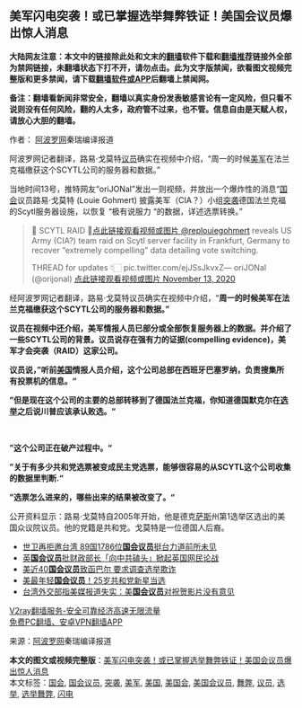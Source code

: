  <h2>美军闪电突袭！或已掌握选举舞弊铁证！美国会议员爆出惊人消息</h2> <p class="notice"><b>大陆网友注意：本文中的链接除此处和文末的<a href="https://github.com/bannedbook/fanqiang" >翻墙</a>软件下载和<a href="https://github.com/killgcd/justmysocks/blob/master/README.md">翻墙推荐</a>链接外全部为禁网链接，未翻墙状态下打不开，请勿点击。此为文字版禁闻，欲看图文视频完整版和更多禁闻，请下载<a href="https://github.com/bannedbook/fanqiang">翻墙软件或APP</a>后翻墙上禁闻网。</p><p>备注：翻墙看新闻非常安全，翻墙以真实身份发表敏感言论有一定风险，但只看不说则没有任何风险，翻的人太多，政府管不过来，也不管。信息自由是天赋人权，请放心大胆的翻墙。</b></p>  <div class="entry"> <p>作者： <span class='wp_keywordlink_affiliate'><a href="https://www.aboluowang.com/" title="阿波罗网" target="_blank">阿波罗网</a></span>秦瑞编译报道</p> <p id="summary">阿波罗网记者翻译，路易·戈莫特<a href="https://www.bannedbook.org/bnews/tag/%e8%ae%ae%e5%91%98/" class="st_tag internal_tag" rel="tag" title="标签 议员 下的日志">议员</a>确实在视频中介绍，“周一的时候<a href="https://www.bannedbook.org/bnews/tag/%e7%be%8e%e5%86%9b/" class="st_tag internal_tag" rel="tag" title="标签 美军 下的日志">美军</a>在法兰克福缴获这个SCYTL公司的服务器和数据。”</p> <p></p> <p>当地时间13号，推特网友“oriJONal”发出一则视频，并放出一个爆炸性的消息“<a href="https://www.bannedbook.org/bnews/tag/%e5%9b%bd%e4%bc%9a/" class="st_tag internal_tag" rel="tag" title="标签 国会 下的日志">国会</a>议员路易·戈莫特 (Louie Gohmert)&nbsp;披露美军（CIA？）小组<a href="https://www.bannedbook.org/bnews/tag/%E7%AA%81%E8%A2%AD/" class="st_tag internal_tag" rel="tag" title="标签 突袭 下的日志">突袭</a>德国法兰克福的Scytl服务器设施，以恢复 &#8220;极有说服力 &#8220;的数据，详述选票转换。”</p> <blockquote><p>🚨 SCYTL RAID 🚨<a href="https://twitter.com/replouiegohmert?ref_src=twsrc%5Etfw">点此链接观看视频或图片 @replouiegohmert</a> reveals US Army (CIA?) team raid on Scytl server facility in Frankfurt, Germany to recover &#8220;extremely compelling&#8221; data detailing vote switching.</p>  <p>THREAD for updates 👇🏻 pic.twitter.com/ejJSsJkvxZ— oriJONal (@orijonal) <a href="https://twitter.com/orijonal/status/1327277595583414274?ref_src=twsrc%5Etfw">点此链接观看视频或图片 November 13, 2020</a></p></blockquote> <p>经阿波罗网记者翻译，路易·戈莫特议员确实在视频中介绍，“<strong>周一的时候美军在法兰克福缴获这个SCYTL公司的服务器和数据。”</strong></p> <p><strong>议员在视频中还介绍，</strong><strong>美军情报人员已部分或全部恢复服务器上的数据。并介绍了一些SCYTL公司的背景。议员说存在强有力的证据(compelling evidence)，美军才会突袭（RAID）这家公司。</strong></p> <p data-v-c2da90b0 id="1327482485274472448"><strong>议员说，”听前<a href="https://www.bannedbook.org/bnews/tag/%e7%be%8e%e5%9b%bd/" class="st_tag internal_tag" rel="tag" title="标签 美国 下的日志">美国</a>情报人员介绍，这个公司总部在西班牙巴塞罗纳，负责搜集所有投票机的信息。“</strong></p> <p data-v-c2da90b0 id="1327483823475552256"><strong>”但是现在这个公司的主要的总部转移到了德国法兰克福，你知道德国默克尔在<a href="https://www.bannedbook.org/bnews/tag/%e9%80%89%e4%b8%be/" class="st_tag internal_tag" rel="tag" title="标签 选举 下的日志">选举</a>之后说川普应该承认败选。“</strong></p>  <p data-v-c2da90b0>&nbsp;</p> <p data-v-c2da90b0 id="1327484092512464896"><strong>”这个公司正在破产过程中。“</strong></p> <p data-v-c2da90b0 id="1327484482947641344"><strong>”关于有多少共和党选票被变成民主党选票，能够很容易的从SCYTL这个公司收集的数据里判断.“</strong></p> <p data-v-c2da90b0><strong>”选票怎么进来的，哪些出来的结果被改变了。“</strong></p> <p>公开资料显示：路易·戈莫特自2005年开始，他是德克<span class='wp_keywordlink'><a href="https://www.bannedbook.org/forum5/topic42.html" title="萨斯、诚信与自救" target="_blank">萨斯</a></span>州第1选举区选出的美国众议院议员。他的党籍是共和党。戈莫特是一位德国人后裔。</p>  <ul class='op-related-articles' title='相关阅读'> <li><a href='https://www.bannedbook.org/bnews/headline/20201110/1428963.html' target='_blank'>世卫再拒邀台湾 89国1786位<b>国会议员</b>挺台力道前所未见</a></li> <li><a href='https://www.bannedbook.org/bnews/worldnews/20201110/1428492.html' target='_blank'>英<b>国会议员</b>批财政部长「向中共磕头」掀起英国网民论战</a></li> <li><a href='https://www.bannedbook.org/bnews/bannedvideo/20201109/1428241.html' target='_blank'>美近40<b>国会议员</b>致函巴尔 要求调查选举欺诈</a></li> <li><a href='https://www.bannedbook.org/bnews/taiwannews/20201105/1426246.html' target='_blank'>美最年轻<b>国会议员</b>！25岁共和党新星当选</a></li> <li><a href='https://www.bannedbook.org/bnews/baitai/20201031/1423484.html' target='_blank'>台湾外交部指美媒报道失实：美<b>国会议员</b>对祝贺影片没有意见</a></li> </ul> <p class="texttj"> <a href="https://www.bannedbook.org/forum23/topic22702.html" target="_blank">V2ray翻墙服务-安全可靠经济高速无限流量</a><br/> <a href="https://github.com/bannedbook/fanqiang/wiki/%E7%A6%81%E9%97%BB%E7%BD%91%E5%AE%89%E5%8D%93%E7%BF%BB%E5%A2%99%E6%96%B0%E9%97%BBAPP" target="_blank">免费PC翻墙、安卓VPN翻墙APP</a></p><p> 来源：<a href="https://www.aboluowang.com/2020/1114/1523244.html" target="_blank">阿波罗网</a>秦瑞编译报道 </p><a name='sharetosocial'></a>       <div><b>本文的图文或视频完整版</b>：<a href='https://www.bannedbook.org/bnews/cnnews/20201114/1430948.html'>美军闪电突袭！或已掌握选举舞弊铁证！美国会议员爆出惊人消息</a></div>  </div><!--END ENTRY--> <div class="postfooter"> <div>本文标签：<a href="https://www.bannedbook.org/bnews/tag/%e5%9b%bd%e4%bc%9a/" rel="tag">国会</a>, <a href="https://www.bannedbook.org/bnews/tag/%e5%9b%bd%e4%bc%9a%e8%ae%ae%e5%91%98/" rel="tag">国会议员</a>, <a href="https://www.bannedbook.org/bnews/tag/%E7%AA%81%E8%A2%AD/" rel="tag">突袭</a>, <a href="https://www.bannedbook.org/bnews/tag/%e7%be%8e%e5%86%9b/" rel="tag">美军</a>, <a href="https://www.bannedbook.org/bnews/tag/%e7%be%8e%e5%9b%bd/" rel="tag">美国</a>, <a href="https://www.bannedbook.org/bnews/tag/%E7%BE%8E%E5%9B%BD%E4%BC%9A/" rel="tag">美国会</a>, <a href="https://www.bannedbook.org/bnews/tag/%E7%BE%8E%E5%9B%BD%E4%BC%9A%E8%AE%AE%E5%91%98/" rel="tag">美国会议员</a>, <a href="https://www.bannedbook.org/bnews/tag/%E8%88%9E%E5%BC%8A/" rel="tag">舞弊</a>, <a href="https://www.bannedbook.org/bnews/tag/%e8%ae%ae%e5%91%98/" rel="tag">议员</a>, <a href="https://www.bannedbook.org/bnews/tag/%e9%80%89%e4%b8%be/" rel="tag">选举</a>, <a href="https://www.bannedbook.org/bnews/tag/%E9%80%89%E4%B8%BE%E8%88%9E%E5%BC%8A/" rel="tag">选举舞弊</a>, <a href="https://www.bannedbook.org/bnews/tag/%e9%97%aa%e7%94%b5/" rel="tag">闪电</a></div>  </div><!--END POSTFOOTER--> 